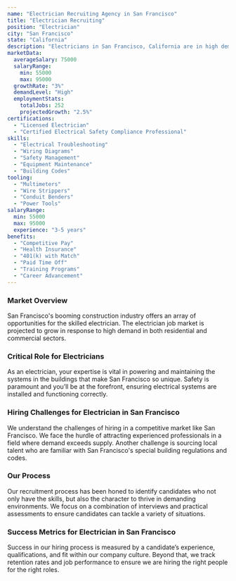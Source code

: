 ```yaml
---
name: "Electrician Recruiting Agency in San Francisco"
title: "Electrician Recruiting"
position: "Electrician"
city: "San Francisco"
state: "California"
description: "Electricians in San Francisco, California are in high demand due to the city's ongoing development and the high number of older buildings requiring electrical updates and maintenance."
marketData:
  averageSalary: 75000
  salaryRange:
    min: 55000
    max: 95000
  growthRate: "3%"
  demandLevel: "High"
  employmentStats:
    totalJobs: 252
    projectedGrowth: "2.5%"
certifications:
  - "Licensed Electrician"
  - "Certified Electrical Safety Compliance Professional"
skills:
  - "Electrical Troubleshooting"
  - "Wiring Diagrams"
  - "Safety Management"
  - "Equipment Maintenance"
  - "Building Codes"
tooling:
  - "Multimeters"
  - "Wire Strippers"
  - "Conduit Benders"
  - "Power Tools"
salaryRange:
  min: 55000
  max: 95000
  experience: "3-5 years"
benefits:
  - "Competitive Pay"
  - "Health Insurance"
  - "401(k) with Match"
  - "Paid Time Off"
  - "Training Programs"
  - "Career Advancement"
---
```


### Market Overview
San Francisco's booming construction industry offers an array of opportunities for the skilled electrician. The electrician job market is projected to grow in response to high demand in both residential and commercial sectors.

### Critical Role for Electricians
As an electrician, your expertise is vital in powering and maintaining the systems in the buildings that make San Francisco so unique. Safety is paramount and you’ll be at the forefront, ensuring electrical systems are installed and functioning correctly.

### Hiring Challenges for Electrician in San Francisco
We understand the challenges of hiring in a competitive market like San Francisco. We face the hurdle of attracting experienced professionals in a field where demand exceeds supply. Another challenge is sourcing local talent who are familiar with San Francisco's special building regulations and codes.

### Our Process
Our recruitment process has been honed to identify candidates who not only have the skills, but also the character to thrive in demanding environments. We focus on a combination of interviews and practical assessments to ensure candidates can tackle a variety of situations.

### Success Metrics for Electrician in San Francisco
Success in our hiring process is measured by a candidate’s experience, qualifications, and fit within our company culture. Beyond that, we track retention rates and job performance to ensure we are hiring the right people for the right roles.